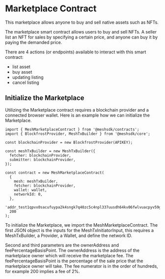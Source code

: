 # Marketplace Contract

This marketplace allows anyone to buy and sell native assets such as NFTs.

The marketplace smart contract allows users to buy and sell NFTs. A seller list an NFT for sales by specifying a certain price, and anyone can buy it by paying the demanded price.

There are 4 actions (or endpoints) available to interact with this smart contract:

- list asset
- buy asset
- updating listing
- cancel listing

## Initialize the Marketplace

Utilizing the Marketplace contract requires a blockchain provider and a connected browser wallet. Here is an example how we can initialize the Marketplace.

```
import { MeshMarketplaceContract } from '@meshsdk/contracts';
import { BlockfrostProvider, MeshTxBuilder } from '@meshsdk/core';

const blockchainProvider = new BlockfrostProvider(APIKEY);

const meshTxBuilder = new MeshTxBuilder({
  fetcher: blockchainProvider,
  submitter: blockchainProvider,
});

const contract = new MeshMarketplaceContract(
  {
    mesh: meshTxBuilder,
    fetcher: blockchainProvider,
    wallet: wallet,
    networkId: 0,
  },
  'addr_test1qpvx0sacufuypa2k4sngk7q40zc5c4npl337uusdh64kv06fwlvuacpyv59g3a3w2fhk7daa8aepvacnpamyhyyxrgnscrfpsa',
  200
);
```

To initialize the Marketplace, we import the MeshMarketplaceContract. The first JSON object is the inputs for the MeshTxInitiatorInput, this requires a MeshTxBuilder, a Provider, a Wallet, and define the network ID.

Second and third parameters are the ownerAddress and feePercentageBasisPoint. The ownerAddress is the address of the marketplace owner which will receive the marketplace fee. The feePercentageBasisPoint is the percentage of the sale price that the marketplace owner will take. The fee numerator is in the order of hundreds, for example 200 implies a fee of 2%.
